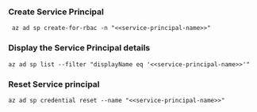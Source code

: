 
### Create Service Principal

```
 az ad sp create-for-rbac -n "<<service-principal-name>>"
```



### Display the Service Principal details

```
az ad sp list --filter "displayName eq '<<service-principal-name>>'"
```

### Reset Service principal

```
az ad sp credential reset --name "<<service-principal-name>>"
```
